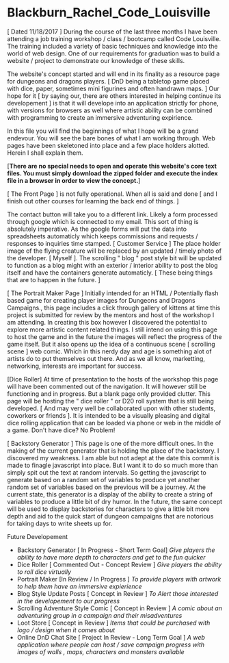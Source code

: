 # Blackburn_Rachel_Code_Louisville
[ Dated 11/18/2017 ]
During the course of the last three months I have been attending a job training workshop / class / bootcamp called Code Louisville. The training included a variety of basic techniques and knowledge into the world of web design. One of our requirements for graduation was to build a website / project to demonstrate our knowledge of these skills.

The website's concept started and will end in its finality as a resource page for dungeons and dragons players. [ DnD being a tabletop game placed with dice, paper, sometimes mini figurines and often handrawn maps. ] Our hope for it [ by saying our, there are others interested in helping continue its developement ] is that it will develope into an application strictly for phone, with versions for browsers as well where artistic ability can be combined with programming to create an immersive adventuring expirience. 

In this file you will find the beginnings of what I hope will be a grand endevour. You will see the bare bones of what I am working through. Web pages have been skeletoned into place and a few place holders alotted. Herein I shall explain them.

[**There are no special needs to open and operate this website's core text files. You must simply download the zipped folder and execute the index file in a browser in order to view the concept.**]

[ The Front Page ] is not fully operational. When all is said and done [ and I finish out other courses for learning the back end of things. ] 

The contact button will take you to a different link. Likely a form processed through google which is connected to my email. This sort of thing is absolutely imperative. As the google forms will put the data into spreadsheets automaticly which keeps commissions and requests / responses to inquiries time stamped. [ Customer Service ] The place holder image of the flying creature will be replaced by an updated / timely photo of the developer. [ Myself ]. The scrolling " blog " post style bit will be updated to function as a blog might with an exterior / interior ability to post the blog itself and have the containers generate automaticly. [ These being things that are to happen in the future. ]

[ The Portrait Maker Page ]
Initially intended for an HTML / Potentially flash based game for creating player images for Dungeons and Dragons Campaigns., this page includes a click through gallery of kittens at time this project is submitted for review by the mentors and host of the workshop I am attending. In creating this box however I discovered the potential to explore more artistic content related things. I still intend on using this page to host the game and in the future the images will reflect the progress of the game itself. But it also opens up the idea of a continuous scene [ scrolling scene ] web comic. Which in this nerdy day and age is something alot of artists do to put themselves out there. And as we all know, marketting, networking, interests are important for success.

[Dice Roller] 
At time of presentation to the hosts of the workshop this page will have been commented out of the navigation. It will however still be functioning and in progress. But a blank page only provided clutter. This page will be hosting the " dice roller " or D20 roll system that is still being developed. [ And may very well be collaborated upon with other students, coworkers or friends ]. It is intended to be a visually pleasing and digital dice rolling application that can be loaded via phone or web in the middle of a game. Don't have dice? No Problem!

[ Backstory Generator ]
This page is one of the more difficult ones. In the making of the current generator that is holding the place of the backstory. I discovered my weakness. I am able but not adept at the date this commit is made to finagle javascript into place. But I want it to do so much more than simply spit out the text at random intervals. So getting the javascript to generate based on a random set of variables to produce yet another random set of variables based on the previous will be a journey. At the current state, this generator is a display of the ability to create a string of variables to produce a little bit of dry humor. In the future, the same concept will be used to display backstories for characters to give a little bit more depth and aid to the quick start of dungeon campaigns that are notorious for taking days to write sheets up for.


 Future Developement 
 - Backstory Generator [ In Progress - Short Term Goal] *Give players the ability to have more depth to characters and get to the fun quicker*
 - Dice Roller [ Commented Out - Concept Review ] *Give players the ability to roll dice virtually*
 - Portrait Maker [In Review / In Progress ] *To provide players with artwork to help them have an immersive expierience*
 - Blog Style Update Posts [ Concept in Review ] *To Alert those interested in the developement to our progress*
 - Scrolling Adventure Style Comic [ Concept in Review ] *A comic about an adventuring group in a campaign and their misadventures*
 - Loot Store [ Concept in Review ] *Items that could be purchased with logo / design when it comes about*
 - Online DnD Chat Site [ Project In Review - Long Term Goal ] *A web application where people can host / save campaign progress with images of walls , maps, characters and monsters available*

 
